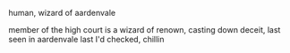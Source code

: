 human, wizard of aardenvale

member of the high court
is a wizard of renown, casting down deceit, last seen in aardenvale last I'd checked, chillin